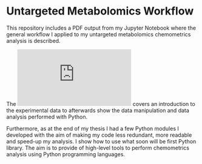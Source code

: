 # Untargeted Metabolomics Workflow

This repository includes a PDF output from my Jupyter Notebook where the general workflow I applied to my untargeted metabolomics chemometrics analysis is described.

The ![workflow](https://github.com/Christ14n97/MSc_Untarg_Metabo_Workflow/blob/master/Multivariate_Analysis_Metabolomics_Workflow.pdf) covers an introduction to the experimental data to afterwards show the data manipulation and data analysis performed with Python.

Furthermore, as at the end of my thesis I had a few Python modules I developed with the aim of making my code less redundant, more readable and speed-up my analysis. I show how to use what soon will be first Python library. The aim is to provide of high-level tools to perform chemometrics analysis using Python programming languages.
